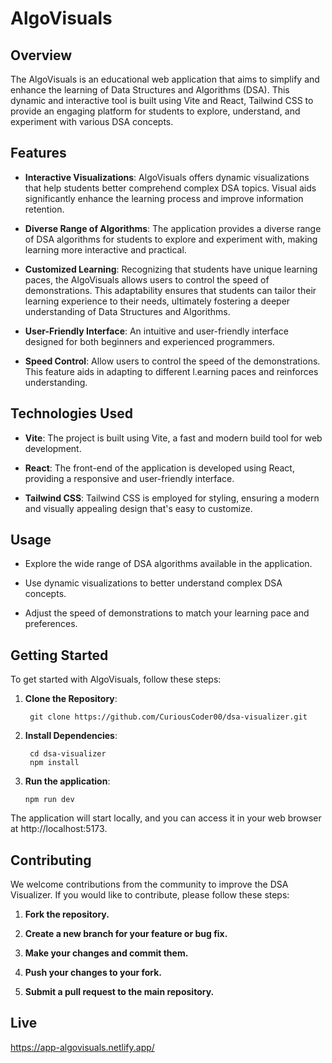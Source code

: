 # AlgoVisuals

## Overview

The AlgoVisuals is an educational web application that aims to simplify and enhance the learning of Data Structures and Algorithms (DSA). This dynamic and interactive tool is built using Vite and React, Tailwind CSS to provide an engaging platform for students to explore, understand, and experiment with various DSA concepts.

## Features

- **Interactive Visualizations**: AlgoVisuals offers dynamic visualizations that help students better comprehend complex DSA topics. Visual aids significantly enhance the learning process and improve information retention.

- **Diverse Range of Algorithms**: The application provides a diverse range of DSA algorithms for students to explore and experiment with, making learning more interactive and practical.

- **Customized Learning**: Recognizing that students have unique learning paces, the AlgoVisuals allows users to control the speed of demonstrations. This adaptability ensures that students can tailor their learning experience to their needs, ultimately fostering a deeper understanding of Data Structures and Algorithms.

- **User-Friendly Interface**: An intuitive and user-friendly interface designed for both beginners and experienced programmers.

- **Speed Control**: Allow users to control the speed of the demonstrations. This feature aids in adapting to different l.earning paces and reinforces understanding.

## Technologies Used

- **Vite**: The project is built using Vite, a fast and modern build tool for web development.

- **React**: The front-end of the application is developed using React, providing a responsive and user-friendly interface.

- **Tailwind CSS**: Tailwind CSS is employed for styling, ensuring a modern and visually appealing design that's easy to customize.


## Usage
- Explore the wide range of DSA algorithms available in the application.

- Use dynamic visualizations to better understand complex DSA concepts.

- Adjust the speed of demonstrations to match your learning pace and preferences.

## Getting Started

To get started with AlgoVisuals, follow these steps:

1. **Clone the Repository**:
   ```shell
    git clone https://github.com/CuriousCoder00/dsa-visualizer.git

2. **Install Dependencies**:
   ```shell
    cd dsa-visualizer
    npm install

3. **Run the application**:
    ```shell
    npm run dev

The application will start locally, and you can access it in your web browser at http://localhost:5173.

## Contributing

We welcome contributions from the community to improve the DSA Visualizer. If you would like to contribute, please follow these steps:

1. **Fork the repository.**
   
2. **Create a new branch for your feature or bug fix.**
   
3. **Make your changes and commit them.**

4. **Push your changes to your fork.**

5. **Submit a pull request to the main repository.**
   
## Live

https://app-algovisuals.netlify.app/